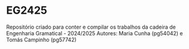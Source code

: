 # EG2425
Repositório criado para conter e compilar os trabalhos da cadeira de Engenharia Gramatical - 2024/2025
Autores: Maria Cunha (pg54042) e Tomás Campinho (pg57742)




